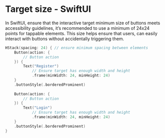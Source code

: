 # Target size - SwiftUI

In SwiftUI, ensure that the interactive target minimum size of buttons meets accessibility guidelines, it’s recommended to use a minimum of 24x24 points for tappable elements. This size helps ensure that users, can easily interact with buttons without accidentally triggering them.

```swift
HStack(spacing: 24) { // ensure minimum spacing between elements
    Button(action: {
        // Button action
    }) {
        Text("Register")
            // Ensure target has enough width and height
            .frame(minWidth: 24, minHeight: 24) 
    }
    .buttonStyle(.borderedProminent)
    
    Button(action: {
        // Button action
    }) {
        Text("Login")
            // Ensure target has enough width and height
            .frame(minWidth: 24, minHeight: 24)
    }
    .buttonStyle(.borderedProminent)
}

```
